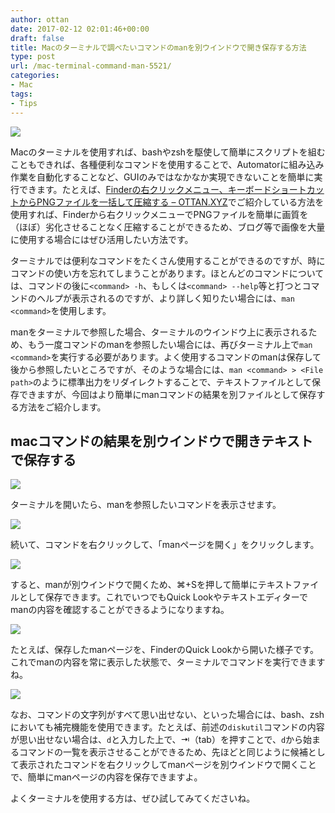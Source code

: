 ```yaml
---
author: ottan
date: 2017-02-12 02:01:46+00:00
draft: false
title: Macのターミナルで調べたいコマンドのmanを別ウインドウで開き保存する方法
type: post
url: /mac-terminal-command-man-5521/
categories:
- Mac
tags:
- Tips
---
```


![](/images/2017/02/170212-589fbea2d297d.jpg)






Macのターミナルを使用すれば、bashやzshを駆使して簡単にスクリプトを組むこともできれば、各種便利なコマンドを使用することで、Automatorに組み込み作業を自動化することなど、GUIのみではなかなか実現できないことを簡単に実行できます。たとえば、[Finderの右クリックメニュー、キーボードショートカットからPNGファイルを一括して圧縮する – OTTAN.XYZ](https://ottan.xyz/automator-finder-png-compress-4570/)でご紹介している方法を使用すれば、Finderから右クリックメニューでPNGファイルを簡単に画質を（ほぼ）劣化させることなく圧縮することができるため、ブログ等で画像を大量に使用する場合にはぜひ活用したい方法です。





ターミナルでは便利なコマンドをたくさん使用することができるのですが、時にコマンドの使い方を忘れてしまうことがあります。ほとんどのコマンドについては、コマンドの後に`<command> -h`、もしくは`<command> --help`等と打つとコマンドのヘルプが表示されるのですが、より詳しく知りたい場合には、`man <command>`を使用します。





manをターミナルで参照した場合、ターミナルのウインドウ上に表示されるため、もう一度コマンドのmanを参照したい場合には、再びターミナル上で`man <command>`を実行する必要があります。よく使用するコマンドのmanは保存して後から参照したいところですが、そのような場合には、`man <command> > <File path>`のように標準出力をリダイレクトすることで、テキストファイルとして保存できますが、今回はより簡単にmanコマンドの結果を別ファイルとして保存する方法をご紹介します。





## macコマンドの結果を別ウインドウで開きテキストで保存する





![](/images/2017/02/170212-589fbeac123cd.png)






ターミナルを開いたら、manを参照したいコマンドを表示させます。





![](/images/2017/02/170212-589fbee93d26d.png)






続いて、コマンドを右クリックして、「manページを開く」をクリックします。





![](/images/2017/02/170212-589fbef42cd44.png)






すると、manが別ウインドウで開くため、⌘+Sを押して簡単にテキストファイルとして保存できます。これでいつでもQuick Lookやテキストエディターでmanの内容を確認することができるようになりますね。





![](/images/2017/02/170212-589fc1449d815.png)






たとえば、保存したmanページを、FinderのQuick Lookから開いた様子です。これでmanの内容を常に表示した状態で、ターミナルでコマンドを実行できますね。





![](/images/2017/02/170212-589fbefbc5edd.png)






なお、コマンドの文字列がすべて思い出せない、といった場合には、bash、zshにおいても補完機能を使用できます。たとえば、前述の`diskutil`コマンドの内容が思い出せない場合は、`d`と入力した上で、⇥（tab）を押すことで、`d`から始まるコマンドの一覧を表示させることができるため、先ほどと同じように候補として表示されたコマンドを右クリックしてmanページを別ウインドウで開くことで、簡単にmanページの内容を保存できますよ。





よくターミナルを使用する方は、ぜひ試してみてくださいね。
